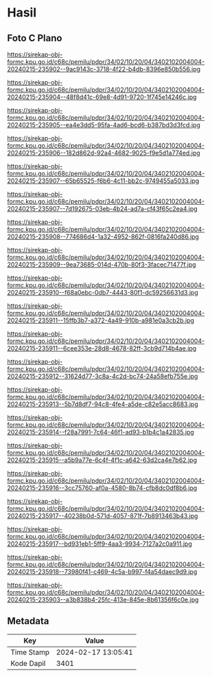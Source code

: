 # Hasil

## Foto C Plano

https://sirekap-obj-formc.kpu.go.id/c68c/pemilu/pdpr/34/02/10/20/04/3402102004004-20240215-235902--9ac9143c-3718-4f22-b4db-8396e850b556.jpg

https://sirekap-obj-formc.kpu.go.id/c68c/pemilu/pdpr/34/02/10/20/04/3402102004004-20240215-235904--48f8d41c-69e8-4d91-9720-1f745e14246c.jpg

https://sirekap-obj-formc.kpu.go.id/c68c/pemilu/pdpr/34/02/10/20/04/3402102004004-20240215-235905--ea4e3dd5-95fa-4ad6-bcd6-b387bd3d3fcd.jpg

https://sirekap-obj-formc.kpu.go.id/c68c/pemilu/pdpr/34/02/10/20/04/3402102004004-20240215-235906--182d862d-92a4-4682-9025-f9e5d1a774ed.jpg

https://sirekap-obj-formc.kpu.go.id/c68c/pemilu/pdpr/34/02/10/20/04/3402102004004-20240215-235907--65b65525-f6b6-4c11-bb2c-9749455a5033.jpg

https://sirekap-obj-formc.kpu.go.id/c68c/pemilu/pdpr/34/02/10/20/04/3402102004004-20240215-235907--7d192675-03eb-4b24-ad7a-cf43f65c2ea4.jpg

https://sirekap-obj-formc.kpu.go.id/c68c/pemilu/pdpr/34/02/10/20/04/3402102004004-20240215-235908--774686d4-1a32-4952-862f-0816fa240d86.jpg

https://sirekap-obj-formc.kpu.go.id/c68c/pemilu/pdpr/34/02/10/20/04/3402102004004-20240215-235909--9ea73685-014d-470b-80f3-3facec71477f.jpg

https://sirekap-obj-formc.kpu.go.id/c68c/pemilu/pdpr/34/02/10/20/04/3402102004004-20240215-235910--f68a0ebc-0db7-4443-80f1-dc59256631d3.jpg

https://sirekap-obj-formc.kpu.go.id/c68c/pemilu/pdpr/34/02/10/20/04/3402102004004-20240215-235911--15ffb3b7-a372-4a49-910b-a981e0a3cb2b.jpg

https://sirekap-obj-formc.kpu.go.id/c68c/pemilu/pdpr/34/02/10/20/04/3402102004004-20240215-235911--6cee353e-28d8-4678-82ff-3cb9d714b4ae.jpg

https://sirekap-obj-formc.kpu.go.id/c68c/pemilu/pdpr/34/02/10/20/04/3402102004004-20240215-235912--31624d77-3c8a-4c2d-bc74-24a58efb755e.jpg

https://sirekap-obj-formc.kpu.go.id/c68c/pemilu/pdpr/34/02/10/20/04/3402102004004-20240215-235913--5b7d8df7-94c8-4fe4-a5de-c82e5acc8683.jpg

https://sirekap-obj-formc.kpu.go.id/c68c/pemilu/pdpr/34/02/10/20/04/3402102004004-20240215-235914--f28a7991-7c64-46f1-ad93-b1b4c1a42835.jpg

https://sirekap-obj-formc.kpu.go.id/c68c/pemilu/pdpr/34/02/10/20/04/3402102004004-20240215-235915--a5b9a77e-6c4f-4f1c-a642-63d2ca4e7b62.jpg

https://sirekap-obj-formc.kpu.go.id/c68c/pemilu/pdpr/34/02/10/20/04/3402102004004-20240215-235916--3cc75760-af0a-4580-8b74-cfb8dc0df8b6.jpg

https://sirekap-obj-formc.kpu.go.id/c68c/pemilu/pdpr/34/02/10/20/04/3402102004004-20240215-235917--40238b0d-571d-4057-871f-7b8913463b43.jpg

https://sirekap-obj-formc.kpu.go.id/c68c/pemilu/pdpr/34/02/10/20/04/3402102004004-20240215-235917--bd931eb1-5ff9-4aa3-9934-7127a2c0a911.jpg

https://sirekap-obj-formc.kpu.go.id/c68c/pemilu/pdpr/34/02/10/20/04/3402102004004-20240215-235918--73980f41-c469-4c5a-b997-f4a54daec9d9.jpg

https://sirekap-obj-formc.kpu.go.id/c68c/pemilu/pdpr/34/02/10/20/04/3402102004004-20240215-235903--a3b838b4-25fc-413e-845e-8b61356f6c0e.jpg


## Metadata

| Key        | Value               |
| ---------- | ------------------- |
| Time Stamp | 2024-02-17 13:05:41 |
| Kode Dapil | 3401                |



